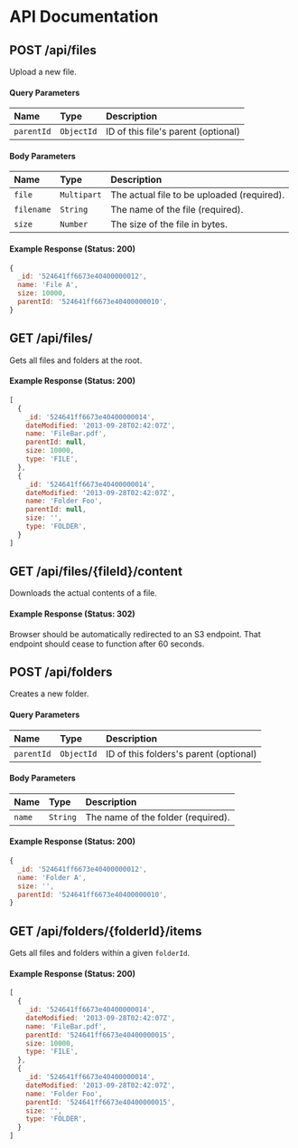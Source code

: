 # API Documentation

## POST /api/files

Upload a new file.

#### Query Parameters
Name | Type | Description
:--- | :--- | :---------
`parentId` | `ObjectId` | ID of this file's parent (optional)

#### Body Parameters

Name | Type | Description
:--- | :--- | :---------
`file` | `Multipart` | The actual file to be uploaded (required).
`filename` | `String` | The name of the file (required).
`size` | `Number` | The size of the file in bytes.

#### Example Response (Status: 200)

```js
{
  _id: '524641ff6673e40400000012',
  name: 'File A',
  size: 10000,
  parentId: '524641ff6673e40400000010',
}
```

## GET /api/files/

Gets all files and folders at the root.

#### Example Response (Status: 200)

```js
[
  {
    _id: '524641ff6673e40400000014',
    dateModified: '2013-09-28T02:42:07Z',
    name: 'FileBar.pdf',
    parentId: null,
    size: 10000,
    type: 'FILE',
  },
  {
    _id: '524641ff6673e40400000014',
    dateModified: '2013-09-28T02:42:07Z',
    name: 'Folder Foo',
    parentId: null,
    size: '',
    type: 'FOLDER',
  }
]
```

## GET /api/files/{fileId}/content

Downloads the actual contents of a file.

#### Example Response (Status: 302)

Browser should be automatically redirected to an S3 endpoint.  That endpoint should cease to function after 60 seconds.

## POST /api/folders

Creates a new folder.

#### Query Parameters
Name | Type | Description
:--- | :--- | :---------
`parentId` | `ObjectId` | ID of this folders's parent (optional)

#### Body Parameters

Name | Type | Description
:--- | :--- | :---------
`name` | `String` | The name of the folder (required).

#### Example Response (Status: 200)

```js
{
  _id: '524641ff6673e40400000012',
  name: 'Folder A',
  size: '',
  parentId: '524641ff6673e40400000010',
}
```

## GET /api/folders/{folderId}/items

Gets all files and folders within a given `folderId`.

#### Example Response (Status: 200)

```js
[
  {
    _id: '524641ff6673e40400000014',
    dateModified: '2013-09-28T02:42:07Z',
    name: 'FileBar.pdf',
    parentId: '524641ff6673e40400000015',
    size: 10000,
    type: 'FILE',
  },
  {
    _id: '524641ff6673e40400000014',
    dateModified: '2013-09-28T02:42:07Z',
    name: 'Folder Foo',
    parentId: '524641ff6673e40400000015',
    size: '',
    type: 'FOLDER',
  }
]
```
